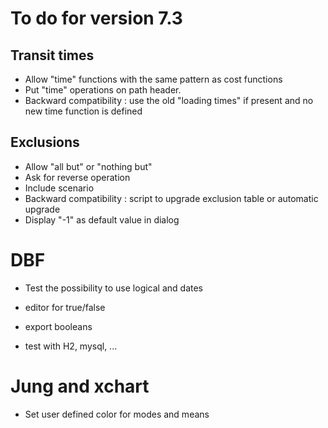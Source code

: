 # To do for version 7.3


## Transit times
- Allow "time" functions with the same pattern as cost functions
- Put "time" operations on path header.
- Backward compatibility : use the old "loading times" if present and no new time function is defined

## Exclusions
- Allow "all but" or "nothing but"
- Ask for reverse operation
- Include scenario
- Backward compatibility : script to upgrade exclusion table or automatic upgrade
- Display "-1" as default value in dialog

# DBF
- Test the possibility to use logical and dates

- editor for true/false
- export booleans
- test with H2, mysql, ...
  
# Jung and xchart
- Set user defined color for modes and means
